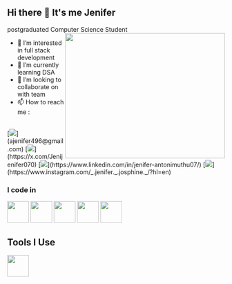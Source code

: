 ## Hi there 👋 It's me Jenifer

postgraduated Computer Science Student
<img align="right" width="370" height="290" src="https://tenor.com/view/computer-work-online-gif-14640055">
- 👀 I’m interested in full stack development
- 🌱 I’m currently learning DSA
- 💞️ I’m looking to collaborate on with team 
- 📫 How to reach me :
<br/>
[<img src="https://img.shields.io/badge/Gmail-D14836?style=for-the-badge&logo=gmail&logoColor=white"/>](ajenifer496@gmail.com)
[<img src="https://img.shields.io/badge/Twitter-1DA1F2?style-for-the-badge&logo-twitter&logoColor-white"/>](https://x.com/Jenijenifer070)
[<img src="https://img-shields.io.badge/LinkedIn-0077B5?style=for-the-badge&logo-linkedin&logoColor-white"/>](https://www.linkedin.com/in/jenifer-antonimuthu07/)
 [<img src="https://img-shields.io.badge/Instagram-E4405F?style=for-the-badge&logo-Instagram&logoColor-white"/>]   (https://www.instagram.com/_.jenifer._.josphine._/?hl=en)


### I code in
<img height="50" width="50" src="https://img.icons8.com/color/48/000000/c-plus-plus-logo.png"/>
<img height="50" width="50" src="https://img.icons8.com/color/48/000000/java-coffee.png"/>
<img height="50" width="50" src="https://img.icons8.com/color/48/000000/c-plus-pl.png"/>
<img height="50" width="50" src="https://img.icons8.com/color/48/000000/c-plus-plus-logo.png"/>
<img height="50" width="50" src="https://img.icons8.com/color/48/000000/c-plus-plus-logo.png"/>

## Tools I Use
<img height="50" width="50" src="https://img.icons8.com/color/48/000000/c-visual-studio-code-2019.png"/>



<!---
JeniferA-2003/JeniferA-2003 is a ✨ special ✨ repository because its `README.md` (this file) appears on your GitHub profile.
You can click the Preview link to take a look at your changes.
--->

